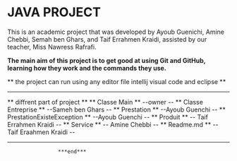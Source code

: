 # JAVA PROJECT
This is an academic project that was developed by
 Ayoub Guenichi,
 Amine Chebbi,
 Semah ben Ghars,
 and Taif Errahmen Kraidi,
 assisted by our teacher,
 Miss Nawress Rafrafi.

**The main aim of this project is to get good at using Git and GitHub, learning how they work and the commands they use.**

** the project can run using any editor file intellij visual code and eclipse **
********************************************************************************
** diffrent part of project **
**     Classe Main               ** --owner                 -- 
**     Classe Entreprise         ** --Sameh ben Ghars       --
**     Prestation                ** --Ayoub Guenchi         --
**     PrestationExisteException ** --Ayoub Guenchi         --
**     Produit                   ** -- Taif Errahmen Kraidi --
**     Service                   ** -- Amine Chebbi         --
**     Readme.md                 ** -- Taif Eraahmen Kraidi --
***************************************************************
                    ***end***









